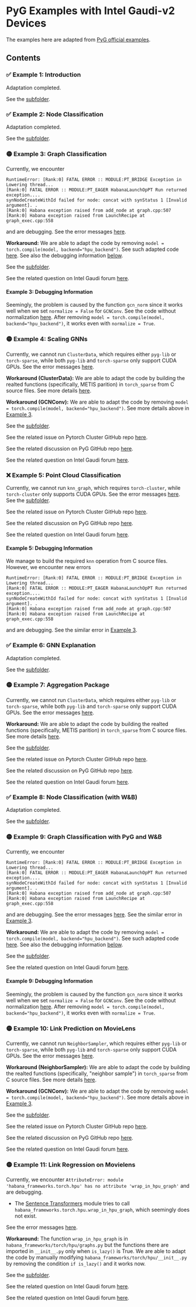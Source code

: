 # PyG Examples with Intel Gaudi-v2 Devices

The examples here are adapted from [PyG official examples](https://pytorch-geometric.readthedocs.io/en/stable/get_started/colabs.html).

## Contents

### ✅ Example 1: Introduction

Adaptation completed.

See the [subfolder](Example1/).

### ✅ Example 2: Node Classification

Adaptation completed.

See the [subfolder](Example2/).

### 🟡 Example 3: Graph Classification

Currently, we encounter

```plaintext
RuntimeError: [Rank:0] FATAL ERROR :: MODULE:PT_BRIDGE Exception in Lowering thread...
[Rank:0] FATAL ERROR :: MODULE:PT_EAGER HabanaLaunchOpPT Run returned exception....
synNodeCreateWithId failed for node: concat with synStatus 1 [Invalid argument]. .
[Rank:0] Habana exception raised from add_node at graph.cpp:507
[Rank:0] Habana exception raised from LaunchRecipe at graph_exec.cpp:558
```

and are debugging. See the error messages [here](Example3/error.pdf).

**Workaround:** We are able to adapt the code by removing `model = torch.compile(model, backend="hpu_backend")`.
See such adapted code [here](Example3/3_Graph_Classification_no_compile.ipynb).
See also the debugging information [below](#example-3-debugging-information).

See the [subfolder](Example3/).

See the related question on Intel Gaudi forum [here](https://forum.habana.ai/t/gcnconv-fails-with-normalization/1336).

#### Example 3: Debugging Information

Seemingly, the problem is caused by the function `gcn_norm` since it works well when we set `normalize = False` for `GCNConv`.
See the code without normalization [here](Example3/3_Graph_Classification_no_normalize.ipynb).
After removing `model = torch.compile(model, backend="hpu_backend")`, it works even with `normalize = True`.

### 🟡 Example 4: Scaling GNNs

Currently, we cannot run `ClusterData`, which requires either `pyg-lib` or `torch-sparse`, while both `pyg-lib` and `torch-sparse` only support CUDA GPUs.
See the error messages [here](Example4/error.pdf).

**Workaround (ClusterData):** We are able to adapt the code by building the realted functions (specifically, METIS parition) in `torch_sparse` from C source files. See more details [here](../../funcs/metis_partition/).

**Workaround (GCNConv):** We are able to adapt the code by removing `model = torch.compile(model, backend="hpu_backend")`. See more details above in [Example 3](#-example-3-graph-classification).

See the [subfolder](Example4/).

See the related issue on Pytorch Cluster GitHub repo [here](https://github.com/rusty1s/pytorch_cluster/issues/230).

See the related discussion on PyG GitHub repo [here](https://github.com/pyg-team/pytorch_geometric/discussions/9760).

See the related question on Intel Gaudi forum [here](https://forum.habana.ai/t/functionalities-that-require-pyg-lib-torch-sparse-torch-cluster/1363).

### ❌ Example 5: Point Cloud Classification

Currently, we cannot run `knn_graph`, which requires `torch-cluster`, while `torch-cluster` only supports CUDA GPUs.
See the error messages [here](Example5/error.pdf).
See the [subfolder](Example5/).

See the related issue on Pytorch Cluster GitHub repo [here](https://github.com/rusty1s/pytorch_cluster/issues/230).

See the related discussion on PyG GitHub repo [here](https://github.com/pyg-team/pytorch_geometric/discussions/9760).

See the related question on Intel Gaudi forum [here](https://forum.habana.ai/t/functionalities-that-require-pyg-lib-torch-sparse-torch-cluster/1363).

#### Example 5: Debugging Information

We manage to build the required `knn` operation from C source files.
However, we encounter new errors

```plaintext
RuntimeError: [Rank:0] FATAL ERROR :: MODULE:PT_BRIDGE Exception in Lowering thread...
[Rank:0] FATAL ERROR :: MODULE:PT_EAGER HabanaLaunchOpPT Run returned exception....
synNodeCreateWithId failed for node: concat with synStatus 1 [Invalid argument]. .
[Rank:0] Habana exception raised from add_node at graph.cpp:507
[Rank:0] Habana exception raised from LaunchRecipe at graph_exec.cpp:558
```

and are debugging.
See the similar error in [Example 3](#-example-3-graph-classification).

### ✅ Example 6: GNN Explanation

Adaptation completed.

See the [subfolder](Example6/).

### 🟡 Example 7: Aggregation Package

Currently, we cannot run `ClusterData`, which requires either `pyg-lib` or `torch-sparse`, while both `pyg-lib` and `torch-sparse` only support CUDA GPUs.
See the error messages [here](Example7/error.pdf).

**Workaround:** We are able to adapt the code by building the realted functions (specifically, METIS parition) in `torch_sparse` from C source files. See more details [here](../../funcs/metis_partition/).

See the [subfolder](Example7/).

See the related issue on Pytorch Cluster GitHub repo [here](https://github.com/rusty1s/pytorch_cluster/issues/230).

See the related discussion on PyG GitHub repo [here](https://github.com/pyg-team/pytorch_geometric/discussions/9760).

See the related question on Intel Gaudi forum [here](https://forum.habana.ai/t/functionalities-that-require-pyg-lib-torch-sparse-torch-cluster/1363).

### ✅ Example 8: Node Classification (with W&B)

Adaptation completed.

See the [subfolder](Example8/).

### 🟡 Example 9: Graph Classification with PyG and W&B

Currently, we encounter

```plaintext
RuntimeError: [Rank:0] FATAL ERROR :: MODULE:PT_BRIDGE Exception in Lowering thread...
[Rank:0] FATAL ERROR :: MODULE:PT_EAGER HabanaLaunchOpPT Run returned exception....
synNodeCreateWithId failed for node: concat with synStatus 1 [Invalid argument]. .
[Rank:0] Habana exception raised from add_node at graph.cpp:507
[Rank:0] Habana exception raised from LaunchRecipe at graph_exec.cpp:558
```

and are debugging.
See the error messages [here](Example9/error.pdf).
See the similar error in [Example 3](#-example-3-graph-classification).

**Workaround:** We are able to adapt the code by removing `model = torch.compile(model, backend="hpu_backend")`.
See such adapted code [here](Example9/9_Graph_Classification_with_PyG_and_W&B_no_compile.ipynb).
See also the debugging information [below](#example-9-debugging-information).

See the [subfolder](Example9/).

See the related question on Intel Gaudi forum [here](https://forum.habana.ai/t/gcnconv-fails-with-normalization/1336).

#### Example 9: Debugging Information

Seemingly, the problem is caused by the function `gcn_norm` since it works well when we set `normalize = False` for `GCNConv`.
See the code without normalization [here](./Example9/9_Graph_Classification_with_PyG_and_W&B_no_normalize.ipynb).
After removing `model = torch.compile(model, backend="hpu_backend")`, it works even with `normalize = True`.

### 🟡 Example 10: Link Prediction on MovieLens

Currently, we cannot run `NeighborSampler`, which requires either `pyg-lib` or `torch-sparse`, while both `pyg-lib` and `torch-sparse` only support CUDA GPUs.
See the error messages [here](Example10/error.pdf).

**Workaround (NeighborSampler):** We are able to adapt the code by building the realted functions (specifically, "neighbor sample") in `torch_sparse` from C source files. See more details [here](../../funcs/neighbor_sample/).

**Workaround (GCNConv):** We are able to adapt the code by removing `model = torch.compile(model, backend="hpu_backend")`. See more details above in [Example 3](#-example-3-graph-classification).

See the [subfolder](Example10/).

See the related issue on Pytorch Cluster GitHub repo [here](https://github.com/rusty1s/pytorch_cluster/issues/230).

See the related discussion on PyG GitHub repo [here](https://github.com/pyg-team/pytorch_geometric/discussions/9760).

See the related question on Intel Gaudi forum [here](https://forum.habana.ai/t/functionalities-that-require-pyg-lib-torch-sparse-torch-cluster/1363).

### 🟡 Example 11: Link Regression on Movielens

Currently, we encounter `AttributeError: module 'habana_frameworks.torch.hpu' has no attribute 'wrap_in_hpu_graph'` and are debugging.

- The [Sentence Transformers](https://sbert.net/index.html) module tries to call `habana_frameworks.torch.hpu.wrap_in_hpu_graph`, which seemingly does not exist.

See the error messages [here](Example11/error.pdf).

**Workaround:** The function `wrap_in_hpu_graph` is in `habana_frameworks/torch/hpu/graphs.py` but the functions there are imported in `__init__.py` only when `is_lazy()` is True. We are able to adapt the code by manually modifying `habana_frameworks/torch/hpu/__init__.py` by removing the condition `if is_lazy()` and it works now.

See the [subfolder](Example11/).

See the related question on Intel Gaudi forum [here](https://forum.habana.ai/t/attributeerror-module-habana-frameworks-torch-hpu-has-no-attribute-wrap-in-hpu-graph/1362).

See the related question on Intel Gaudi forum [here](https://forum.habana.ai/t/gcnconv-fails-with-normalization/1336).
